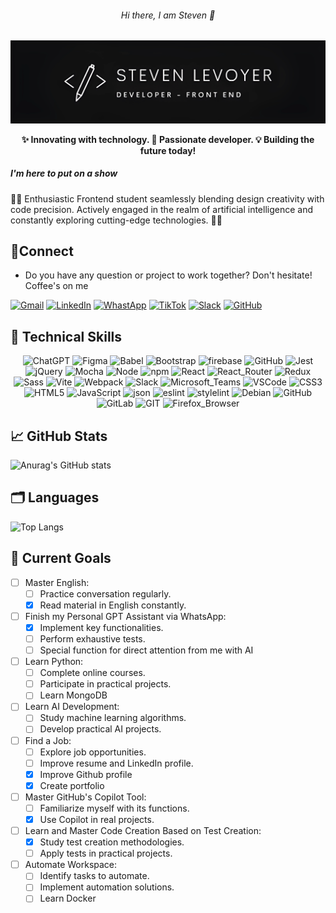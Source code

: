 <h6 align="center">Hi there, I am Steven 👋</h6>
<div align="center" >
  <p align="center">
    <a href="#" target="_blank" rel="noreferrer"><img src="./banner_v1.png" alt="my banner"></a>
  </p>
  <p align="center"><b>✨ Innovating with technology. 🚀 Passionate developer. 💡 Building the future today!</b></p>
</div>
<h5><b>I'm here to put on a show</b></h5>
<p>👨‍💻 Enthusiastic Frontend student seamlessly blending design creativity with code precision. Actively engaged in the realm of artificial intelligence and constantly exploring cutting-edge technologies. 🚀✨</p>
<h2><b>📩Connect</b></h2>
<div>
  <ul>
    <li>Do you have any question or project to work together? Don't hesitate! Coffee's on me </li>
  </ul>
  <div>
    <p>
      <a href="mailto:levoyersteven@gmail.com"><img alt="Gmail" src="https://github.com/gauravghongde/social-icons/blob/master/SVG/Color/Gmail.svg" /></a>
      <a href="https://www.linkedin.com/in/richard-steven-levoyer-chavez-9b902525b/"><img alt="LinkedIn" src="https://github.com/gauravghongde/social-icons/blob/master/SVG/Color/LinkedIN.svg" /></a>
      <a href="https://wa.me/tunumerodetelefono/?text=¡Hola!%20😊%20Si%20tienes%20alguna%20pregunta,%20necesitas%20ayuda,%20o%20simplemente%20quieres%20charlar,%20estoy%20aquí%20para%20ayudarte.%20¡No%20dudes%20en%20escribirme%20en%20WhatsApp!%20🚀📱" target="_blank"><img alt="WhastApp" src="https://github.com/gauravghongde/social-icons/blob/master/SVG/Color/WhatsApp.svg" /></a>
      <a href="https://www.tiktok.com/@mdg0410._?lang=es" target="_blank"><img alt="TikTok" src="https://github.com/gauravghongde/social-icons/blob/master/SVG/Color/Tik%20Tok.svg" /></a>
      <a href="https://mdg0410.slack.com/archives/C06HCBB01AN"><img alt="Slack" src="https://github.com/gauravghongde/social-icons/blob/master/SVG/Color/Slack.svg" /></a>
      <a href="https://github.com/mdg0410"><img alt="GitHub" src="https://github.com/gauravghongde/social-icons/blob/master/SVG/Black/Github_black.svg" /></a>
    </p>
  </div>
</div>

<h2><b>💼 Technical Skills</b></h2>
<div>
  <p align="center">
    <img alt="ChatGPT" src="https://img.shields.io/badge/ChatGPT-74aa9c?style=for-the-badge&logo=openai&logoColor=white" />
    <img alt="Figma" src="https://img.shields.io/badge/Figma-F24E1E?style=for-the-badge&logo=figma&logoColor=white" />
    <img alt="Babel" src="https://img.shields.io/badge/Babel-F9DC3E?style=for-the-badge&logo=babel&logoColor=white" />
    <img alt="Bootstrap" src="https://img.shields.io/badge/Bootstrap-563D7C?style=for-the-badge&logo=bootstrap&logoColor=white" />
    <img alt="firebase" src="https://img.shields.io/badge/firebase-ffca28?style=for-the-badge&logo=firebase&logoColor=black" />
    <img alt="GitHub" src="https://img.shields.io/badge/GitHub%20Pages-222222?style=for-the-badge&logo=GitHub%20Pages&logoColor=white" />
    <img alt="Jest" src="https://img.shields.io/badge/Jest-C21325?style=for-the-badge&logo=jest&logoColor=white" />
    <img alt="jQuery" src="https://img.shields.io/badge/jQuery-0769AD?style=for-the-badge&logo=jquery&logoColor=white" />
    <img alt="Mocha" src="https://img.shields.io/badge/Mocha-8D6748?style=for-the-badge&logo=Mocha&logoColor=white" />
    <img alt="Node" src="https://img.shields.io/badge/Node%20js-339933?style=for-the-badge&logo=nodedotjs&logoColor=white" />
    <img alt="npm" src="https://img.shields.io/badge/npm-CB3837?style=for-the-badge&logo=npm&logoColor=white" />
    <img alt="React" src="https://img.shields.io/badge/React-20232A?style=for-the-badge&logo=react&logoColor=61DAFB" />
    <img alt="React_Router" src="https://img.shields.io/badge/React_Router-CA4245?style=for-the-badge&logo=react-router&logoColor=white" />
    <img alt="Redux" src="https://img.shields.io/badge/Redux-593D88?style=for-the-badge&logo=redux&logoColor=white" />
    <img alt="Sass" src="https://img.shields.io/badge/Sass-CC6699?style=for-the-badge&logo=sass&logoColor=white" />
    <img alt="Vite" src="https://img.shields.io/badge/Vite-B73BFE?style=for-the-badge&logo=vite&logoColor=FFD62E" />
    <img alt="Webpack" src="https://img.shields.io/badge/Webpack-8DD6F9?style=for-the-badge&logo=Webpack&logoColor=white" />
    <img alt="Slack" src="https://img.shields.io/badge/Slack-4A154B?style=for-the-badge&logo=slack&logoColor=white" />
    <img alt="Microsoft_Teams" src="https://img.shields.io/badge/Microsoft_Teams-6264A7?style=for-the-badge&logo=microsoft-teams&logoColor=white" />
    <img alt="VSCode" src="https://img.shields.io/badge/VSCode-0078D4?style=for-the-badge&logo=visual%20studio%20code&logoColor=white" />
    <img alt="CSS3" src="https://img.shields.io/badge/CSS3-1572B6?style=for-the-badge&logo=css3&logoColor=white" />
    <img alt="HTML5" src="https://img.shields.io/badge/HTML5-E34F26?style=for-the-badge&logo=html5&logoColor=white" />
    <img alt="JavaScript" src="https://img.shields.io/badge/JavaScript-323330?style=for-the-badge&logo=javascript&logoColor=F7DF1E" />
    <img alt="json" src="https://img.shields.io/badge/json-5E5C5C?style=for-the-badge&logo=json&logoColor=white" />
    <img alt="eslint" src="https://img.shields.io/badge/eslint-3A33D1?style=for-the-badge&logo=eslint&logoColor=white" />
    <img alt="stylelint" src="https://img.shields.io/badge/stylelint-000?style=for-the-badge&logo=stylelint&logoColor=white" />
    <img alt="Debian" src="https://img.shields.io/badge/Debian-A81D33?style=for-the-badge&logo=debian&logoColor=white" />
    <img alt="GitHub" src="https://img.shields.io/badge/GitHub-100000?style=for-the-badge&logo=github&logoColor=white" />
    <img alt="GitLab" src="https://img.shields.io/badge/GitLab-330F63?style=for-the-badge&logo=gitlab&logoColor=white" />
    <img alt="GIT" src="https://img.shields.io/badge/GIT-E44C30?style=for-the-badge&logo=git&logoColor=white" />
    <img alt="Firefox_Browser" src="https://img.shields.io/badge/Firefox_Browser-FF7139?style=for-the-badge&logo=Firefox-Browser&logoColor=white" />
  </p>
</div>


<h2><b>📈 GitHub Stats</b></h2>

![Anurag's GitHub stats](https://github-readme-stats.vercel.app/api?username=mdg0410&show_icons=true&theme=transparent)


<h2><b>🗂️ Languages</b></h2>

![Top Langs](https://github-readme-stats.vercel.app/api/top-langs/?username=mdg0410&layout=compact)


<h2><b>📃 Current Goals</b></h2>

- [ ] Master English:
  - [ ] Practice conversation regularly.
  - [x] Read material in English constantly.

- [ ] Finish my Personal GPT Assistant via WhatsApp:
  - [x] Implement key functionalities.
  - [ ] Perform exhaustive tests.
  - [ ] Special function for direct attention from me with AI

- [ ] Learn Python:
  - [ ] Complete online courses.
  - [ ] Participate in practical projects.
  - [ ] Learn MongoDB

- [ ] Learn AI Development:
  - [ ] Study machine learning algorithms.
  - [ ] Develop practical AI projects.

- [ ] Find a Job:
  - [ ] Explore job opportunities.
  - [ ] Improve resume and LinkedIn profile.
  - [x] Improve Github profile
  - [x] Create portfolio 

- [ ] Master GitHub's Copilot Tool:
  - [ ] Familiarize myself with its functions.
  - [x] Use Copilot in real projects.

- [ ] Learn and Master Code Creation Based on Test Creation:
  - [x] Study test creation methodologies.
  - [ ] Apply tests in practical projects.

- [ ] Automate Workspace:
  - [ ] Identify tasks to automate.
  - [ ] Implement automation solutions.
  - [ ] Learn Docker